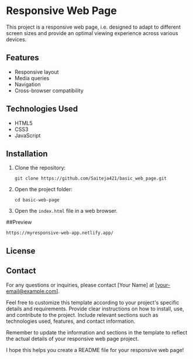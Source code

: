# Responsive Web Page

This project is a responsive web page, i.e. designed to adapt to different screen sizes and provide an optimal viewing experience across various devices.

## Features

- Responsive layout
- Media queries
- Navigation
- Cross-browser compatibility

## Technologies Used

- HTML5
- CSS3
- JavaScript

## Installation

1. Clone the repository:

   ```
   git clone https://github.com/Saiteja421/basic_web_page.git
   ```

2. Open the project folder:

   ```
   cd basic-web-page
   ```

3. Open the `index.html` file in a web browser.

##Preview
   ```
   https://myresponsive-web-app.netlify.app/
   ```


## License




## Contact

For any questions or inquiries, please contact [Your Name] at [your-email@example.com].

Feel free to customize this template according to your project's specific details and requirements. Provide clear instructions on how to install, use, and contribute to the project. Include relevant sections such as technologies used, features, and contact information.

Remember to update the information and sections in the template to reflect the actual details of your responsive web page project.

I hope this helps you create a README file for your responsive web page!
